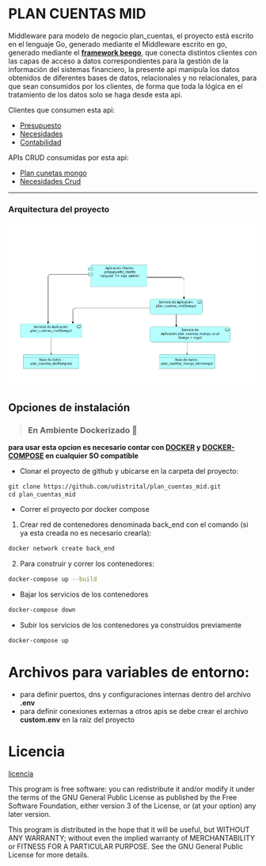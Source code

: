 # PLAN CUENTAS MID
Middleware para modelo de negocio plan_cuentas, el proyecto está escrito en el lenguaje Go, generado mediante el 
Middleware escrito en go, generado mediante el **[framework beego](https://beego.me/)**, que conecta distintos clientes con las capas de acceso a datos correspondientes para la gestión de la información del sistemas financiero, la presente api manipula los datos obtenidos de diferentes bases de datos, relacionales y no relacionales, para que sean consumidos por los clientes, de forma que toda la lógica en el tratamiento de los datos solo se haga desde esta api.

Clientes que consumen esta api:
- [Presupuesto](https://github.com/udistrital/presupuesto_cliente)
- [Necesidades](https://github.com/udistrital/necesidades_cliente)
- [Contabilidad](https://github.com/udistrital/contabilidad_cliente)

APIs CRUD consumidas por esta api:
- [Plan cunetas mongo](https://github.com/udistrital/plan_cuentas_mongo_crud)
- [Necesidades Crud](https://github.com/udistrital/necesidades_crud)

***
### Arquitectura del proyecto
![](arquitectura.png)
## Opciones de instalación 
> ### En Ambiente Dockerizado :whale:

**para usar esta opcion es necesario contar con [DOCKER](https://docs.docker.com/) y [DOCKER-COMPOSE](https://docs.docker.com/compose/) en cualquier SO compatible**

- Clonar el proyecto de github y ubicarse en la carpeta del proyecto:
```shell
git clone https://github.com/udistrital/plan_cuentas_mid.git
cd plan_cuentas_mid
```

- Correr el proyecto por docker compose 
1. Crear red de contenedores denominada back_end con el comando (si ya esta creada no es necesario crearla):

```sh
docker network create back_end
```

2. Para construir y correr los contenedores:
```sh
docker-compose up --build
```
- Bajar los servicios de los contenedores
```sh
docker-compose down
```
- Subir los servicios de los contenedores ya construidos previamente
```sh
docker-compose up
```
# Archivos para variables de entorno: 

- para definir puertos, dns y configuraciones internas dentro del archivo **.env**
- para definir conexiones externas a otros apis se debe crear el archivo **custom.env** en la raiz del proyecto

# Licencia
[licencia](LICENSE)

This program is free software: you can redistribute it and/or modify it under the terms of the GNU General Public License as published by the Free Software Foundation, either version 3 of the License, or (at your option) any later version.

This program is distributed in the hope that it will be useful, but WITHOUT ANY WARRANTY; without even the implied warranty of MERCHANTABILITY or FITNESS FOR A PARTICULAR PURPOSE. See the GNU General Public License for more details.
